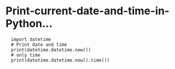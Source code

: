 # Print-current-date-and-time-in-Python...
  
  
  
      import datetime
      # Print date and time
      print(datetime.datetime.now())
      # only time
      print(datetime.datetime.now().time())


